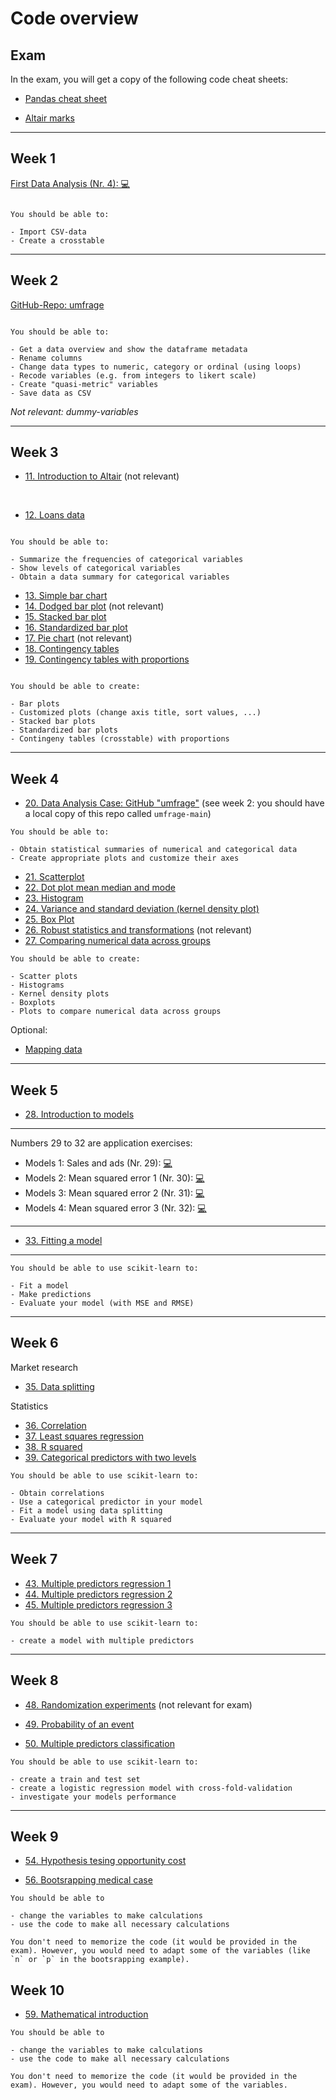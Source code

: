# Code overview

## Exam

In the exam, you will get a copy of the following code cheat sheets: 

- [Pandas cheat sheet](https://pandas.pydata.org/Pandas_Cheat_Sheet.pdf)

- [Altair marks](../code/altair-marks.md)

---

## Week 1

[First Data Analysis (Nr. 4): 💻](../ae/ae1/01-1b-netflix-g.ipynb)


```{note}

You should be able to:

- Import CSV-data
- Create a crosstable

```

---

## Week 2

[GitHub-Repo: umfrage](https://github.com/kirenz/umfrage)



```{note}

You should be able to:

- Get a data overview and show the dataframe metadata
- Rename columns
- Change data types to numeric, category or ordinal (using loops)
- Recode variables (e.g. from integers to likert scale)
- Create "quasi-metric" variables
- Save data as CSV

```

*Not relevant: dummy-variables*

---

## Week 3

- [11. Introduction to Altair](../code/11-altair_introduction_p.ipynb) (not relevant)

<br>

- [12. Loans data](../code/12-data-overview.ipynb)

```{note}

You should be able to:

- Summarize the frequencies of categorical variables 
- Show levels of categorical variables
- Obtain a data summary for categorical variables
```


- [13. Simple bar chart](../code/13-bar-chart-altair.ipynb)
- [14. Dodged bar plot](../code/14-dodged-bar-chart-altair.ipynb) (not relevant)
- [15. Stacked bar plot](../code/15-stacked-bar-chart-altair.ipynb)
- [16. Standardized bar plot](../code/16-standardized-bar-chart-altair.ipynb)
- [17. Pie chart](../code/17-pie-charts-altair.ipynb) (not relevant)
- [18. Contingency tables](../code/18-contingency-table-bar-plot.ipynb)
- [19. Contingency tables with proportions](../code/19-row-column-proportions.ipynb)



```{note}

You should be able to create:

- Bar plots 
- Customized plots (change axis title, sort values, ...)
- Stacked bar plots
- Standardized bar plots 
- Contingeny tables (crosstable) with proportions

```

---

## Week 4

- [20. Data Analysis Case: GitHub "umfrage"](https://github.com/kirenz/umfrage) (see week 2: you should have a local copy of this repo called `umfrage-main`) 

```{note}
You should be able to:

- Obtain statistical summaries of numerical and categorical data
- Create appropriate plots and customize their axes

```

- [21. Scatterplot](../code/21-scatterplot-paired-data-altair.ipynb)
- [22. Dot plot mean median and mode](../code/22-dot-plots-mean-altair.ipynb)
- [23. Histogram ](../code/23-histograms-altair.ipynb)
- [24. Variance and standard deviation (kernel density plot)](../code/24-histograms-kernel-density-altair.ipynb)
- [25. Box Plot](../code/25-box-plot-altair.ipynb)
- [26. Robust statistics and transformations](../code/26-transforming-data-altair.ipynb) (not relevant)
- [27. Comparing numerical data across groups](../code/27-comparisons-across-groups-altair.ipynb)


```{note}
You should be able to create:

- Scatter plots
- Histograms
- Kernel density plots
- Boxplots
- Plots to compare numerical data across groups

```

Optional:

- [Mapping data](../code/mapping-data-altair.ipynb)

---

## Week 5

- [28. Introduction to models](../code/28-ds-happy-scikit.ipynb)

---

Numbers 29 to 32 are application exercises:


- Models 1: Sales and ads (Nr. 29): [💻](../ae/models_1/07a-intro-sales-g.ipynb)
- Models 2: Mean squared error 1 (Nr. 30): [💻](../ae/models_2/07b-1-mse-g.ipynb)
- Models 3: Mean squared error 2 (Nr. 31): [💻](../ae/models_3/07b-2-mse-g.ipynb)
- Models 4: Mean squared error 3 (Nr. 32): [💻](../ae/models_4/07b-3-mse-g.ipynb)

---


- [33. Fitting a model](../code/33-fitting.ipynb)

---



```{note}
You should be able to use scikit-learn to:

- Fit a model
- Make predictions
- Evaluate your model (with MSE and RMSE)

```

---

## Week 6

Market research

- [35. Data splitting](../code/35-ds-happy-scikit-splitting.ipynb)

Statistics

- [36. Correlation](../code/36-correlation.ipynb)
- [37. Least squares regression](../code/37-least-squares.ipynb)
- [38. R squared](../code/38-strength-fit.ipynb)
- [39. Categorical predictors with two levels](../code/39-categorical.ipynb)


```{note}
You should be able to use scikit-learn to:

- Obtain correlations
- Use a categorical predictor in your model
- Fit a model using data splitting
- Evaluate your model with R squared 

```

---

## Week 7


- [43. Multiple predictors regression 1](../code/44-1-multiple.ipynb)
- [44. Multiple predictors regression 2](../code/45-2-multiple.ipynb)
- [45. Multiple predictors regression 3](../code/46-3-multiple.ipynb)

```{note}
You should be able to use scikit-learn to:

- create a model with multiple predictors

```

---


## Week 8

- [48. Randomization experiments](../code/48-discrimination.ipynb) (not relevant for exam)

- [49. Probability of an event](../code/49-logistic.ipynb)

- [50. Multiple predictors classification](../code/50-logistic.ipynb)


```{note}
You should be able to use scikit-learn to:

- create a train and test set
- create a logistic regression model with cross-fold-validation
- investigate your models performance 

```

---

## Week 9

- [54. Hypothesis tesing opportunity cost ](../code/54-opportunity.ipynb)

- [56. Bootsrapping medical case](../code/56-medical-case.ipynb)

```{note}
You should be able to 

- change the variables to make calculations
- use the code to make all necessary calculations

You don't need to memorize the code (it would be provided in the exam). However, you would need to adapt some of the variables (like `n` or `p` in the bootsrapping example).

```

## Week 10

- [59. Mathematical introduction](../code/59-mathematical-c.ipynb)

```{note}
You should be able to 

- change the variables to make calculations
- use the code to make all necessary calculations

You don't need to memorize the code (it would be provided in the exam). However, you would need to adapt some of the variables.

```